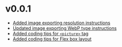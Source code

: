 # v0.0.1

- [Added image exporting resolution instructions](/docs/html/image/export#for-supporting-high-resolution-display)
- [Updated image exporting WebP type instructions](/docs/html/image/export#webp-webp)
- [Added coding tips for `<picture>` tag](/docs/html/tips/picture)
- [Added coding tips for Flex box layout](/docs/html/tips/flex)
